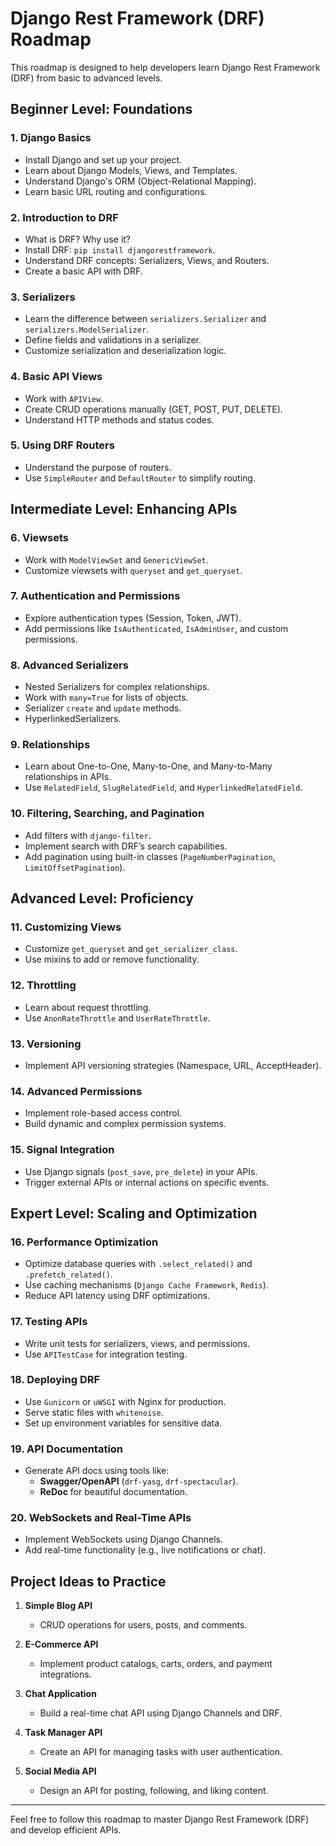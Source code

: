 # Django Rest Framework (DRF) Roadmap

This roadmap is designed to help developers learn Django Rest Framework (DRF) from basic to advanced levels.

## Beginner Level: Foundations

### 1. Django Basics
- Install Django and set up your project.
- Learn about Django Models, Views, and Templates.
- Understand Django's ORM (Object-Relational Mapping).
- Learn basic URL routing and configurations.

### 2. Introduction to DRF
- What is DRF? Why use it?
- Install DRF: `pip install djangorestframework`.
- Understand DRF concepts: Serializers, Views, and Routers.
- Create a basic API with DRF.

### 3. Serializers
- Learn the difference between `serializers.Serializer` and `serializers.ModelSerializer`.
- Define fields and validations in a serializer.
- Customize serialization and deserialization logic.

### 4. Basic API Views
- Work with `APIView`.
- Create CRUD operations manually (GET, POST, PUT, DELETE).
- Understand HTTP methods and status codes.

### 5. Using DRF Routers
- Understand the purpose of routers.
- Use `SimpleRouter` and `DefaultRouter` to simplify routing.

## Intermediate Level: Enhancing APIs

### 6. Viewsets
- Work with `ModelViewSet` and `GenericViewSet`.
- Customize viewsets with `queryset` and `get_queryset`.

### 7. Authentication and Permissions
- Explore authentication types (Session, Token, JWT).
- Add permissions like `IsAuthenticated`, `IsAdminUser`, and custom permissions.

### 8. Advanced Serializers
- Nested Serializers for complex relationships.
- Work with `many=True` for lists of objects.
- Serializer `create` and `update` methods.
- HyperlinkedSerializers.

### 9. Relationships
- Learn about One-to-One, Many-to-One, and Many-to-Many relationships in APIs.
- Use `RelatedField`, `SlugRelatedField`, and `HyperlinkedRelatedField`.

### 10. Filtering, Searching, and Pagination
- Add filters with `django-filter`.
- Implement search with DRF’s search capabilities.
- Add pagination using built-in classes (`PageNumberPagination`, `LimitOffsetPagination`).

## Advanced Level: Proficiency

### 11. Customizing Views
- Customize `get_queryset` and `get_serializer_class`.
- Use mixins to add or remove functionality.

### 12. Throttling
- Learn about request throttling.
- Use `AnonRateThrottle` and `UserRateThrottle`.

### 13. Versioning
- Implement API versioning strategies (Namespace, URL, AcceptHeader).

### 14. Advanced Permissions
- Implement role-based access control.
- Build dynamic and complex permission systems.

### 15. Signal Integration
- Use Django signals (`post_save`, `pre_delete`) in your APIs.
- Trigger external APIs or internal actions on specific events.

## Expert Level: Scaling and Optimization

### 16. Performance Optimization
- Optimize database queries with `.select_related()` and `.prefetch_related()`.
- Use caching mechanisms (`Django Cache Framework`, `Redis`).
- Reduce API latency using DRF optimizations.

### 17. Testing APIs
- Write unit tests for serializers, views, and permissions.
- Use `APITestCase` for integration testing.

### 18. Deploying DRF
- Use `Gunicorn` or `uWSGI` with Nginx for production.
- Serve static files with `whitenoise`.
- Set up environment variables for sensitive data.

### 19. API Documentation
- Generate API docs using tools like:
  - **Swagger/OpenAPI** (`drf-yasg`, `drf-spectacular`).
  - **ReDoc** for beautiful documentation.

### 20. WebSockets and Real-Time APIs
- Implement WebSockets using Django Channels.
- Add real-time functionality (e.g., live notifications or chat).

## Project Ideas to Practice

1. **Simple Blog API**
   - CRUD operations for users, posts, and comments.
   
2. **E-Commerce API**
   - Implement product catalogs, carts, orders, and payment integrations.
   
3. **Chat Application**
   - Build a real-time chat API using Django Channels and DRF.
   
4. **Task Manager API**
   - Create an API for managing tasks with user authentication.
   
5. **Social Media API**
   - Design an API for posting, following, and liking content.

---

Feel free to follow this roadmap to master Django Rest Framework (DRF) and develop efficient APIs.

